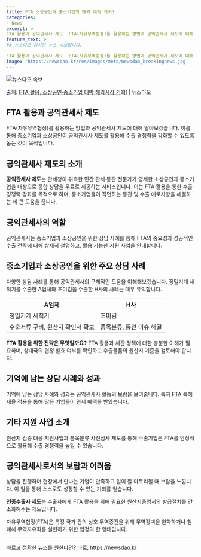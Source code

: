 ```yaml
---
title: FTA 소상공인과 중소기업의 해외 대박 기회!
categories:
- News
excerpt: >
FTA 활용과 공익관세사 제도  FTA(자유무역협정)를 활용하는 방법과 공익관세사 제도에 대해 알아보겠습니다…
feature_text: >
## 뉴스다오 실시간 뉴스 속보입니다.

FTA 활용과 공익관세사 제도  FTA(자유무역협정)를 활용하는 방법과 공익관세사 제도에 대해 알아보겠습니다…
image: 'https://newsdao.kr/res/images/meta/newsdao_breakingnews.jpg'
---
```


![뉴스다오 속보](https://newsdao.kr/res/images/meta/newsdao_breakingnews.jpg)

<p>출처: <a href="https://newsdao.kr/4574" rel="dofollow">FTA 활용, 소상공인·중소기업 대박 해외시장 기회!</a> | 뉴스다오</p>

<h2 data-ke-size="size26">FTA 활용과 공익관세사 제도</h2>
<p data-ke-size="size16">FTA(자유무역협정)를 활용하는 방법과 공익관세사 제도에 대해 알아보겠습니다. 이를 통해 중소기업과 소상공인이 공익관세사 제도를 활용해 수출 경쟁력을 강화할 수 있도록 돕는 것이 목적입니다.</p>

<h2 data-ke-size="size23">공익관세사 제도의 소개</h2>
<p data-ke-size="size16"><b>공익관세사 제도</b>는 관세청이 위촉한 민간 관세·통관 전문가가 영세한 소상공인과 중소기업을 대상으로 종합 상담을 무료로 제공하는 서비스입니다. 이는 FTA 활용을 통한 수출 경쟁력 강화를 목적으로 하며, 중소기업들이 직면하는 통관 및 수출 애로사항을 해결하는 데 큰 도움을 줍니다.</p>

<h2 data-ke-size="size23">공익관세사의 역할</h2>
<p data-ke-size="size16">공익관세사는 중소기업과 소상공인을 위한 상담 사례를 통해 FTA의 중요성과 성공적인 수출 전략에 대해 상세히 설명하고, 활용 가능한 지원 사업을 안내합니다.</p>

<h2 data-ke-size="size23">중소기업과 소상공인을 위한 주요 상담 사례</h2>
<p data-ke-size="size16">다양한 상담 사례를 통해 공익관세사의 구체적인 도움을 이해해보겠습니다. 정밀기계 세척기를 수출한 A업체와 조미김을 수출한 H사의 사례는 매우 유익합니다.</p>

<table>
    <tr>
        <td style="text-align: center; height: 17px;"><b>A업체</b></td>
        <td style="text-align: center; height: 17px;"><b>H사</b></td>
    </tr>
    <tr>
        <td>정밀기계 세척기</td>
        <td>조미김</td>
    </tr>
    <tr>
        <td>수출서류 구비, 원산지 확인서 확보</td>
        <td>품목분류, 통관 이슈 해결</td>
    </tr>
</table>

<p data-ke-size="size16"><b>FTA 활용을 위한 전략은 무엇일까요?</b> FTA 활용과 세관 정책에 대한 충분한 이해가 필요하며, 상대국의 협정 발효 여부를 확인하고 수출물품의 원산지 기준을 검토해야 합니다.</p>

<h2 data-ke-size="size23">기억에 남는 상담 사례와 성과</h2>
<p data-ke-size="size16">기억에 남는 상담 사례와 성과는 공익관세사 활동의 보람을 보여줍니다. 특히 FTA 특혜세율 적용을 통해 많은 기업들이 관세 혜택을 받았습니다.</p>

<h2 data-ke-size="size23">기타 지원 사업 소개</h2>
<p data-ke-size="size16">원산지 검증 대응 지원사업과 품목분류 사전심사 제도를 통해 수출기업은 FTA를 안정적으로 활용해 수출 경쟁력을 높일 수 있습니다.</p>

<h2 data-ke-size="size23">공익관세사로서의 보람과 어려움</h2>
<p data-ke-size="size16">상담을 진행하며 현장에서 만나는 기업이 만족하고 일이 잘 마무리될 때 보람을 느낍니다. 이 일을 통해 스스로도 성장할 수 있는 기회를 얻습니다.</p>
<p data-ke-size="size16"><b>인증수출자 제도</b>는 수출자에게 FTA 활용을 위해 필요한 원산지증명서의 발급절차를 간소화해주는 제도입니다.</p>

<p data-ke-size="size16">자유무역협정(FTA)은 특정 국가 간의 상호 무역증진을 위해 무역장벽을 완화하거나 철폐해 무역자유화를 실현하기 위한 협정의 한 형태입니다.</p>

<hr> 

빠르고 정확한 뉴스를 원한다면? 바로, <a href="https://newsdao.kr" rel="dofollow">https://newsdao.kr</a>


    
